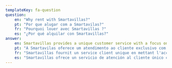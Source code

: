 ```yaml
---
templateKey: fa-question
question:
    en: "Why rent with Smartavillas?"
    pt: "Por que alugar com a Smartavilas?"
    fr: "Pourquoi louer avec Smartavillas ?"
    es: "¿Por qué alquilar con Smartavillas?"
answer: 
    en: Smartavillas provides a unique customer service with a focus on guest needs from the moment a booking is made to well after they have left the property on their return journey home.
    pt: "A Smartavilas oferece um atendimento ao cliente exclusivo com foco nas necessidades dos hóspedes desde o momento em que a reserva é feita até bem depois de deixarem a propriedade na viagem de volta para casa."
    fr: "Smartavillas fournit un service client unique en mettant l'accent sur les besoins des clients à partir du moment où une réservation est effectuée jusqu'à bien après qu'ils aient quitté la propriété lors de leur voyage de retour."
    es: "Smartavillas ofrece un servicio de atención al cliente único centrado en las necesidades de los huéspedes desde el momento en que se realiza la reserva hasta mucho después de que hayan dejado la propiedad en su viaje de regreso a casa."
---
```


